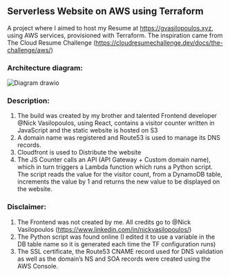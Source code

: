 ## **Serverless Website on AWS using Terraform**

A project where I aimed to host my Resume at https://gvasilopoulos.xyz, using AWS services, provisioned with Terraform. The inspiration came from The Cloud Resume Challenge (https://cloudresumechallenge.dev/docs/the-challenge/aws/)

### **Architecture diagram:**

![Diagram drawio](https://user-images.githubusercontent.com/68524920/205506532-4ce35c72-f998-4311-bc88-40d8f25428c5.png)


### **Description:**
1.	The build was created by my brother and talented Frontend developer @Nick Vasilopoulos, using React, contains a visitor counter written in JavaScript and the static website is hosted on S3
2.	A domain name was registered and Route53 is used to manage its DNS records.
3.	Cloudfront is used to Distribute the website
4.	The JS Counter calls an API (API Gateway + Custom domain name), which in turn triggers a Lambda function which runs a Python script. The script reads the value for the visitor count, from a DynamoDB table, increments the value by 1 and returns the new value to be displayed on the website.


### **Disclaimer:**
1.	The Frontend was not created by me. All credits go to @Nick Vasilopoulos (https://www.linkedin.com/in/nickvasilopoulos/)
2.	The Python script was found online (I edited it to use a variable in the DB table name so it is generated each time the TF configuration runs)
3.	The SSL certificate, the Route53 CNAME record used for DNS validation as well as the domain’s NS and SOA records were created using the AWS Console.
